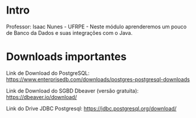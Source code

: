 # Intro

Professor: Isaac Nunes - UFRPE -
Neste módulo aprenderemos um pouco de Banco da Dados e suas integrações com o Java.

# Downloads importantes

Link de Download do PostgreSQL: https://www.enterprisedb.com/downloads/postgres-postgresql-downloads

Link de Download do SGBD Dbeaver (versão gratuita): https://dbeaver.io/download/ 

Link do Drive JDBC Postgresql: https://jdbc.postgresql.org/download/

